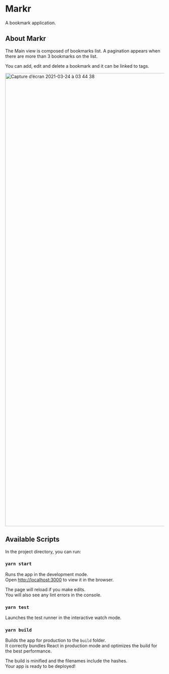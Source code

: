# Markr

A bookmark application.

## About Markr

The Main view is composed of bookmarks list. A pagination appears when there are more than 3 bookmarks on the list.

You can add, edit and delete a bookmark and it can be linked to tags.

<img width="1436" alt="Capture d’écran 2021-03-24 à 03 44 38" src="https://user-images.githubusercontent.com/21146372/112246633-4b64bf00-8c53-11eb-834f-ccb38c606f7f.png">

## Available Scripts

In the project directory, you can run:

### `yarn start`

Runs the app in the development mode.\
Open [http://localhost:3000](http://localhost:3000) to view it in the browser.

The page will reload if you make edits.\
You will also see any lint errors in the console.

### `yarn test`

Launches the test runner in the interactive watch mode.

### `yarn build`

Builds the app for production to the `build` folder.\
It correctly bundles React in production mode and optimizes the build for the best performance.

The build is minified and the filenames include the hashes.\
Your app is ready to be deployed!
